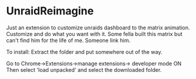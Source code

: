 # UnraidReimagine

Just an extension to customize unraids dashboard to the matrix animation. Customize and do what you want with it. Some fella built this matrix but can't find him for the life of me. Someone link him.

To install: 
Extract the folder and put somewhere out of the way.

Go to Chrome->Extensions->manage extensions-> developer mode ON
Then select 'load unpacked' and select the downloaded folder.
